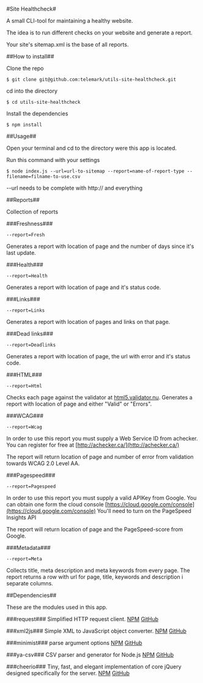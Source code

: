 #Site Healthcheck#

A small CLI-tool for maintaining a healthy website.

The idea is to run different checks on your website and generate a report.

Your site's sitemap.xml is the base of all reports.

##How to install##

Clone the repo

```
$ git clone git@github.com:telemark/utils-site-healthcheck.git
```

cd into the directory

```
$ cd utils-site-healthcheck
```

Install the dependencies

```
$ npm install
```

##Usage##

Open your terminal and cd to the directory were this app is located.

Run this command with your settings

```
$ node index.js --url=url-to-sitemap --report=name-of-report-type --filename=filname-to-use.csv
```

--url needs to be complete with http:// and everything

##Reports##

Collection of reports

###Freshness###
```
--report=Fresh
```

Generates a report with location of page and the number of days since it's last update.

###Health###
```
--report=Health
```

Generates a report with location of page and it's status code.

###Links###
```
--report=Links
```

Generates a report with location of pages and links on that page.

###Dead links###
```
--report=Deadlinks
```

Generates a report with location of page, the url with error and it's status code.

###HTML###
```
--report=Html
```

Checks each page against the validator at [html5.validator.nu](http://html5.validator.nu).
Generates a report with location of page and either "Valid" or "Errors".

###WCAG###
```
--report=Wcag
```

In order to use this report you must supply a Web Service ID from achecker.
You can register for free at [http://achecker.ca/](http://achecker.ca/)

The report will return location of page and number of error from validation towards WCAG 2.0 Level AA.

###Pagespeed###
```
--report=Pagespeed
```

In order to use this report you must supply a valid APIKey from Google. You can obtain one form the cloud console [https://cloud.google.com/console](https://cloud.google.com/console)
You'll need to turn on the PageSpeed Insights API

The report will return location of page and the PageSpeed-score from Google.

###Metadata###
```
--report=Meta
```

Collects title, meta description and meta keywords from every page.
The report returns a row with url for page, title, keywords and description i separate columns.

##Dependencies##

These are the modules used in this app.

###request###
Simplified HTTP request client.
[NPM](https://www.npmjs.org/package/request) [GitHub](https://github.com/mikeal/request)

###xml2js###
Simple XML to JavaScript object converter.
[NPM](https://www.npmjs.org/package/xml2js) [GitHub](https://github.com/Leonidas-from-XIV/node-xml2js)

###minimist###
parse argument options
[NPM](https://www.npmjs.org/package/minimist) [GitHub](https://github.com/substack/minimist)

###ya-csv###
CSV parser and generator for Node.js
[NPM](https://www.npmjs.org/package/ya-csv) [GitHub](https://github.com/koles/ya-csv)

###cheerio###
Tiny, fast, and elegant implementation of core jQuery designed specifically for the server.
[NPM](https://www.npmjs.org/package/cheerio) [GitHub](https://github.com/MatthewMueller/cheerio)